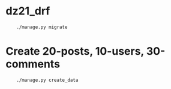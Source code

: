 # dz21_drf



```bash
    ./manage.py migrate
```


# Create 20-posts, 10-users, 30-comments
```bash
    ./manage.py create_data
```